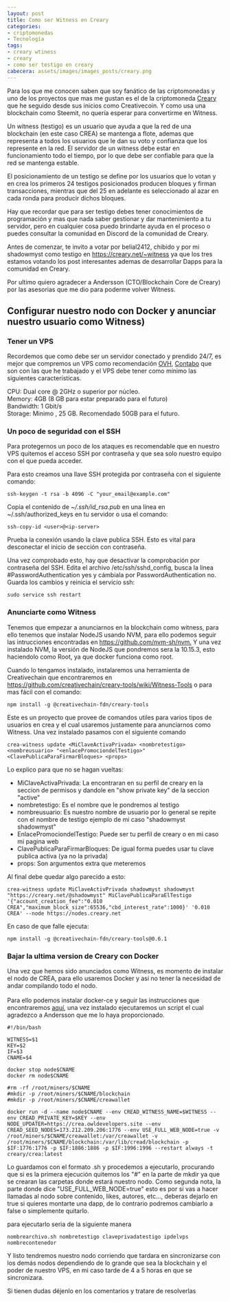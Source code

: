 ```yaml
---
layout: post
title: Como ser Witness en Creary
categories:
- criptomonedas
- Tecnología
tags:
- creary wtiness
- creary
- como ser testigo en creary
cabecera: assets/images/images_posts/creary.png
---
```

<p>Para los que me conocen saben que soy fanático de las criptomonedas y uno de los proyectos que mas me gustan es el de la criptomoneda <a rel="noreferrer noopener" aria-label="Creary (opens in a new tab)" href="https://creary.net" target="_blank">Creary</a> que he seguido desde sus inicios como Creativecoin. Y como usa una blockchain como Steemit, no quería esperar para convertirme en Witness.</p>

<p>Un witness (testigo) es un usuario que ayuda a que la red de una blockchain (en este caso CREA) se mantenga a flote, ademas que representa a todos los usuarios que le dan su voto y confianza que los represente en la red. El servidor de un witness debe estar en funcionamiento todo el tiempo, por lo que debe ser confiable para que la red se mantenga estable.</p>

<p>El posicionamiento de un testigo se define por los usuarios que lo votan y en crea los primeros 24 testigos posicionados producen bloques y firman transacciones, mientras que del 25 en adelante es seleccionado al azar en cada ronda para producir dichos bloques.</p>

<p>Hay que recordar que para ser testigo debes tener conocimientos de programación y mas que nada saber gestionar y dar mantenimiento a tu servidor, pero en cualquier cosa puedo brindarte ayuda en el proceso o puedes consultar la comunidad en Discord de la comunidad de Creary.</p>

<p>Antes de comenzar, te invito a votar por belial2412, chibido y por mi shadowmyst como testigo en <a rel="noreferrer noopener" aria-label="https://creary.net/~witness (opens in a new tab)" href="https://creary.net/~witness" target="_blank">https://creary.net/~witness</a> ya que los tres estamos votando los post interesantes ademas de desarrollar Dapps para la comunidad en Creary.</p>

<p>Por ultimo quiero agradecer a Andersson (CTO/Blockchain Core de Creary) por las asesorias que me dio para poderme volver Witness.</p>

<h2 class="subtitle is-2 has-text-centered has-text-weight-bold">Configurar nuestro nodo con Docker y anunciar nuestro usuario como Witness)</h2>

<h3 class="subtitle is-3">Tener un VPS</h3>

<p>Recordemos que como debe ser un servidor conectado y prendido 24/7, es mejor que compremos un VPS como recomendación <a rel="noreferrer noopener" aria-label="OVH (opens in a new tab)" href="https://www.ovh.com/" target="_blank">OVH</a>, <a rel="noreferrer noopener" aria-label="Contabo (opens in a new tab)" href="https://contabo.com/" target="_blank">Contabo</a> que son con las que he trabajado y el VPS debe tener como mínimo las siguientes características.</p>

<p> CPU: Dual core @ 2GHz o superior por núcleo.<br>Memory: 4GB (8 GB para estar preparado para el futuro)<br>Bandwidth: 1 Gbit/s<br>Storage: Minimo , 25 GB. Recomendado 50GB para el futuro. </p>

<h3 class="subtitle is-3">Un poco de seguridad con el SSH</h3>

<p>Para protegernos un poco de los ataques es recomendable que en nuestro VPS quitemos el acceso SSH por contraseña y que sea solo nuestro equipo con el que pueda acceder.</p>

<p>Para esto creamos una llave SSH protegida por contraseña con el siguiente comando:</p>

<pre class="wp-block-code"><code>ssh-keygen -t rsa -b 4096 -C "your_email@example.com"</code></pre>

<p>Copia el contenido de <em>~/.ssh/id_rsa.pub&nbsp;</em>en una línea en ~/.ssh/authorized_keys en tu servidor o usa el comando: </p>

<pre class="wp-block-code"><code>ssh-copy-id &lt;user>@&lt;ip-server></code></pre>

<p>Prueba la conexión usando la clave publica SSH. Esto es vital para desconectar el inicio de sección con contraseña.</p>

<p>Una vez comprobado esto, hay que desactivar la comprobación por contraseña del SSH. Edita el archivo /etc/ssh/sshd_config, busca la linea #PasswordAuthentication yes y cámbiala por PasswordAuthentication no. Guarda los cambios y reinicia el servicio ssh:</p>

<pre class="wp-block-code"><code>sudo service ssh restart</code></pre>

<h3 class="subtitle is-3">Anunciarte como Witness</h3>

<p>Tenemos que empezar a anunciarnos en la blockchain como witness, para ello tenemos que instalar NodeJS usando NVM, para ello podemos seguir las intrucciones encontradas en <a rel="noreferrer noopener" aria-label="https://github.com/nvm-sh/nvm (opens in a new tab)" href="https://github.com/nvm-sh/nvm" target="_blank">https://github.com/nvm-sh/nvm.</a> Y una vez instalado NVM, la versión de NodeJS que pondremos sera la 10.15.3, esto haciendolo como Root, ya que docker funciona como root.</p>

<p>Cuando lo tengamos instalado, instalaremos una herramienta de Creativechain que encontraremos en <a rel="noreferrer noopener" aria-label="https://github.com/creativechain/creary-tools/wiki/Witness-Tools (opens in a new tab)" href="https://github.com/creativechain/creary-tools/wiki/Witness-Tools" target="_blank">https://github.com/creativechain/creary-tools/wiki/Witness-Tools</a> o para mas fácil con el comando:</p>

<pre class="wp-block-code"><code>npm install -g @creativechain-fdn/creary-tools</code></pre>

<p>Este es un proyecto que provee de comandos utiles para varios tipos de usuarios en crea y el cual usaremos justamente para anunciarnos como Witness. Una vez instalado pasamos con el siguiente comando</p>

<pre class="wp-block-code"><code>crea-witness update &lt;MiClaveActivaPrivada> &lt;nombretestigo> &lt;nombreusuario> "&lt;enlacePromociondelTestigo>" &lt;ClavePublicaParaFirmarBloques> &lt;props></code></pre>

<p>Lo explico para que no se hagan vueltas:</p>

<ul>
<li>MiClaveActivaPrivada: La encontraran en su perfil de creary en la seccion de permisos y dandole en "show private key" de la seccion "active"</li>
<li>nombretestigo: Es el nombre que le pondremos al testigo</li>
<li>nombreusuario: Es nuestro nombre de usuario por lo general se repite con el nombre de testigo ejemplo de mi caso "shadowmyst shadowmyst"</li>
<li>EnlacePromociondelTestigo: Puede ser tu perfil de creary o en mi caso mi pagina web</li>
<li>ClavePublicaParaFirmarBloques: De igual forma puedes usar tu clave publica activa (ya no la privada)</li>
<li>props: Son argumentos extra que meteremos</li>
</ul>

<p>Al final debe quedar algo parecido a esto:</p>

<pre class="wp-block-code"><code>crea-witness update MiClaveActivPrivada shadowmyst shadowmyst "https://creary.net/@shadowmyst" MiClavePublicaParaElTestigo '{"account_creation_fee":"0.010 CREA","maximum_block_size":65536,"cbd_interest_rate":1000}' '0.010 CREA' --node https://nodes.creary.net</code></pre>

<p>En caso de que falle ejecuta:</p>

<pre class="wp-block-code"><code>npm install -g @creativechain-fdn/creary-tools@0.6.1</code></pre>

<h3 class="subtitle is-3">Bajar la ultima version de Creary con Docker</h3>

<p>Una vez que hemos sido anunciados como Witness, es momento de instalar el nodo de CREA, para ello usaremos Docker y así no tener la necesidad de andar compilando todo el nodo.<br><br>Para ello podemos instalar docker-ce y seguir las instrucciones que encontraremos <a rel="noreferrer noopener" aria-label="aquí (opens in a new tab)" href="https://docs.docker.com/install/linux/docker-ce/ubuntu/" target="_blank">aquí</a>, una vez instalado ejecutaremos un script el cual agradezco a Andersson que me lo haya proporcionado.</p>

<pre class="wp-block-code"><code>#!/bin/bash

WITNESS=$1
KEY=$2
IF=$3
CNAME=$4

docker stop node$CNAME
docker rm node$CNAME

#rm -rf /root/miners/$CNAME
#mkdir -p /root/miners/$CNAME/blockchain
#mkdir -p /root/miners/$CNAME/creawallet

docker run -d --name node$CNAME --env CREAD_WITNESS_NAME=$WITNESS --env CREAD_PRIVATE_KEY=$KEY --env NODE_UPDATER=https://crea.owldevelopers.site --env CREAD_SEED_NODES=173.212.209.206:1776 --env USE_FULL_WEB_NODE=true -v /root/miners/$CNAME/creawallet:/var/creawallet -v /root/miners/$CNAME/blockchain:/var/lib/cread/blockchain -p $IF:1776:1776 -p $IF:1886:1886 -p $IF:1996:1996 --restart always -t creary/crea:latest</code></pre>

<p>Lo guardamos con el formato .sh y procedemos a ejecutarlo, procurando que si es la primera ejecución quitemos los "#" en la parte de mkdir ya que se crearan las carpetas donde estará nuestro nodo. Como segunda nota, la parte donde dice "USE_FULL_WEB_NODE=true" esto es por si vas a hacer llamadas al nodo sobre contenido, likes, autores, etc…, deberas dejarlo en true si quieres montarte una dapp, de lo contrario podremos cambiarlo a false o simplemente quitarlo.</p>

<p>para ejecutarlo seria de la siguiente manera</p>

<pre class="wp-block-code"><code>nombrearchivo.sh nombretestigo claveprivadatestigo ipdelvps nombrecontenedor</code></pre>

<p>Y listo tendremos nuestro nodo corriendo que tardara en sincronizarse con los demás nodos dependiendo de lo grande que sea la blockchain y el poder de nuestro VPS, en mi caso tarde de 4 a 5 horas en que se sincronizara.</p>

<p>Si tienen dudas déjenlo en los comentarios y tratare de resolverlas</p>
